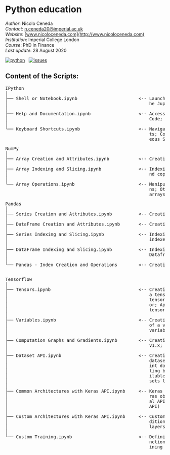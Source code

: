 # Python education

*Author*: Nicolo Ceneda \
*Contact*: n.ceneda20@imperial.ac.uk \
*Website*: [www.nicoloceneda.com](http://www.nicoloceneda.com) \
*Institution*: Imperial College London \
*Course*: PhD in Finance \
*Last update*: 28 August 2020

<!-- buttons -->
<p align="left">
    <a href="https://www.python.org/">
        <img src="https://img.shields.io/badge/python-v3-brightgreen.svg"
            alt="python"></a> &nbsp;
    <a href="https://github.com/nicoloceneda/Python-edu/graphs/commit-activity">
        <img src="https://img.shields.io/badge/Maintained%3F-yes-brightgreen.svg"
            alt="issues"></a> &nbsp;
</p>

## Content of the Scripts:
<pre>
IPython
│
├── Shell or Notebook.ipynb                       <-- Launching the Ipython Shell; Launching t-
│                                                     he Jupyter Notebook
│
├── Help and Documentation.ipynb                  <-- Accessing Documentation; Accessing Source 
│                                                     Code; Autocompletion
│
└── Keyboard Shortcuts.ipynb                      <-- Navigation Shortcuts; Text Entry Shortcu-
                                                      ts; Command History Shortcuts; Miscellan-
                                                      eous Shortcuts
</pre>
<pre>
NumPy
│
├── Array Creation and Attributes.ipynb           <-- Creating arrays; Array attributes
│
├── Array Indexing and Slicing.ipynb              <-- Indexing arrays; Slicing arrays; Views a-
│                                                     nd copies
│
└── Array Operations.ipynb                        <-- Manipulating arrays; Aggregation functio-
                                                      ns; Other useful functions; Broadcasting 
                                                      arrays
</pre>
<pre>
Pandas
│
├── Series Creation and Attributes.ipynb          <-- Creating series; Series attributes
│
├── DataFrame Creation and Attributes.ipynb       <-- Creating dataframes; Dataframe attributes
│
├── Series Indexing and Slicing.ipynb             <-- Indexing series; Slicing series; Series 
│                                                     indexers; Views and copies
│                                                     
├── DataFrame Indexing and Slicing.ipynb          <-- Indexing dataframes; Slicing dataframes; 
│                                                     Dataframe indexers; Views and copies
│                                             
└── Pandas - Index Creation and Operations        <-- Creating indexes; Manipulating indexes
                                                 
</pre>
<pre>
Tensorflow
│
├── Tensors.ipynb                                 <-- Creating tensors; Accessing the values of
│                                                     a tensor; Manipulating the data type of a 
│                                                     tensor; Manipulating the shape of a tens-
│                                                     or; Applying m athematical operations to
│                                                     tensors
│
├── Variables.ipynb                               <-- Creating variables; Accessing the values 
│                                                     of a variable; Modifying the values of a
│                                                     variable
│                                                     
├── Computation Graphs and Gradients.ipynb        <-- Creating a computation graph (TensorFlow
│                                                     v1.x; TensorFlow v2); Computing gradients
│
├── Dataset API.ipynb                             <-- Creating a dataset; Iterating through a  
│                                                     dataset; Combining two tensors into a jo-      
│                                                     int dataset; Shuffling the dataset, crea-
│                                                     ting batches and repeating; Fetching ava- 
│                                                     ilable datasets from the tensorflow_data-
│                                                     sets library    
│
├── Common Architectures with Keras API.ipynb     <-- Keras object oriented API (Example of Ke-
│                                                     ras object oriented API); Keras function-
│                                                     al API (Example of Keras object oriented 
│                                                     API)                     
│
├── Custom Architectures with Keras API.ipynb     <-- Customized models; Customized layers (Ad-                
│                                                     ditional options; Example of customized  
│                                                     layers)
│
└── Custom Training.ipynb                         <-- Defining the model; Defining the loss fu- 
                                                      nction; Obtaining the training data; Def-         
                                                      ining the training loop
</pre>

